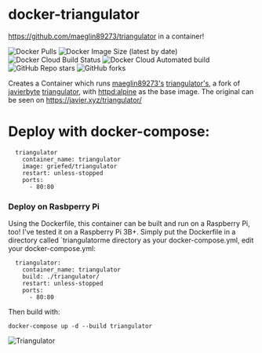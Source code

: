 # docker-triangulator
https://github.com/maeglin89273/triangulator in a container!

![Docker Pulls](https://img.shields.io/docker/pulls/griefed/triangulator?style=flat-square)
![Docker Image Size (latest by date)](https://img.shields.io/docker/image-size/griefed/triangulator?label=Image%20size&sort=date&style=flat-square)
![Docker Cloud Build Status](https://img.shields.io/docker/cloud/build/griefed/triangulator?label=Docker%20build&style=flat-square)
![Docker Cloud Automated build](https://img.shields.io/docker/cloud/automated/griefed/triangulator?label=Docker%20build&style=flat-square)
![GitHub Repo stars](https://img.shields.io/github/stars/Griefed/docker-triangulator?label=GitHub%20Stars&style=social)
![GitHub forks](https://img.shields.io/github/forks/Griefed/docker-triangulator?label=GitHub%20Forks&style=social)

Creates a Container which runs [maeglin89273's](https://github.com/maeglin89273) [triangulator's](https://github.com/maeglin89273/triangulator), a fork of [javierbyte](https://github.com/javierbyte) [triangulator](https://github.com/javierbyte/triangulator), with [httpd:alpine](https://hub.docker.com/_/httpd) as the base image. The original can be seen on https://javier.xyz/triangulator/

# Deploy with docker-compose:
```
  triangulator
    container_name: triangulator
    image: griefed/triangulator
    restart: unless-stopped
    ports:
      - 80:80
```
### Deploy on Rasbperry Pi
Using the Dockerfile, this container can be built and run on a Raspberry Pi, too! I've tested it on a Raspberry Pi 3B+.
Simply put the Dockerfile in a directory called `triangulatorme directory as your docker-compose.yml, edit your docker-compose.yml:
```
  triangulator:
    container_name: triangulator
    build: ./triangulator/
    restart: unless-stopped
    ports:
      - 80:80
```
Then build with:

`docker-compose up -d --build triangulator`

![Triangulator](https://i.imgur.com/GXjdzVo.png)
